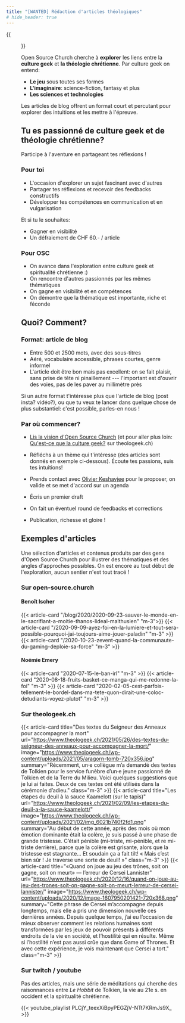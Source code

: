 ```yaml
---
title: "[WANTED] Rédaction d'articles théologiques"
# hide_header: true
---
```


{{<figure src="/about/symbol-geek-croix.webp" width="33%" class="text-center float-right" >}}

Open Source Church cherche à **explorer** les liens entre la **culture geek** et **la théologie chrétienne**. Par culture geek on entend:

- **Le jeu** sous toutes ses formes
- **L'imaginaire**: science-fiction, fantasy et plus
- **Les sciences et technologies**

Les articles de blog offrent un format court et percutant pour explorer des intuitions et les mettre à l'épreuve.


## Tu es passionné de culture geek et de théologie chrétienne?

Participe à l'aventure en partageant tes réflexions !

<div class="row">
<div class="col-12 col-md-6">

### Pour toi

- L'occasion d'explorer un sujet fascinant avec d'autres
- Partager tes réflexions et recevoir des feedbacks constructifs
- Développer tes compétences en communication et en vulgarisation

Et si tu le souhaites:
- Gagner en visibilité
- Un défraiement de CHF 60.- / article

</div>
<div class="col-12 col-md-6">

### Pour OSC

- On avance dans l'exploration entre culture geek et spiritualité chrétienne :)
- On rencontre d'autres passionnés par les mêmes thématiques
- On gagne en visibilité et en compétences
- On démontre que la thématique est importante, riche et féconde

</div>
</div>

## Quoi? Comment?

<div class="row">
<div class="col-12 col-md-6">

### Format: article de blog

- Entre 500 et 2500 mots, avec des sous-titres
- Aéré, vocabulaire accessible, phrases courtes, genre informel
- L'article doit être bon mais pas excellent: on se fait plaisir, sans prise de tête ni pinaillement --- l'important est d'ouvrir des voies, pas de les paver au millimètre près

Si un autre format t'intéresse plus que l'article de blog (post insta? vidéo?), ou que tu veux te lancer dans quelque chose de plus substantiel: c'est possible, parles-en nous !

</div>
<div class="col-12 col-md-6">


### Par où commencer?

- [Lis la vision d'Open Source Church](http://localhost:1313/about/#vision) (et pour aller plus loin: [Qu'est-ce que la culture geek?](https://www.theologeek.ch/2018/12/23/quest-ce-que-la-culture-geek/) sur theologeek.ch)

- Réfléchs à un thème qui t'intéresse (des articles sont donnés en exemple ci-dessous). Écoute tes passions, suis tes intuitions!
- Prends contact avec [Olivier Keshavjee](/team/olivier-keshavjee/) pour le proposer, on valide et se met d'accord sur un agenda
- Écris un premier draft
- On fait un éventuel round de feedbacks et corrections
- Publication, richesse et gloire !

</div>
</div>

## Exemples d'articles

Une sélection d'articles et contenus produits par des gens d'Open Source Church pour illustrer des thématiques et des angles d'approches possibles. On est encore au tout début de l'exploration, aucun sentier n'est tout tracé !

### Sur open-source.church
<div class="row mb-5">
<div class="col-12 col-md-6">

#### Benoît Ischer

{{< article-card "/blog/2020/2020-09-23-sauver-le-monde-en-le-sacrifiant-a-moitie-thanos-lideal-malthusien" "m-3">}}
{{< article-card "/2020-09-09-ayez-foi-en-la-lumiere-et-tout-sera-possible-pourquoi-jai-toujours-aime-jouer-paladin" "m-3" >}}
{{< article-card "/2020-10-23-zevent-quand-la-communaute-du-gaming-deploie-sa-force" "m-3" >}}
</div>
<div class="col-12 col-md-6">

#### Noémie Emery

{{< article-card "2020-07-15-le-ban-irl" "m-3" >}}
{{< article-card "2020-08-18-fruits-basket-ce-manga-qui-me-redonne-la-foi" "m-3" >}}
{{< article-card "2020-02-05-cest-parfois-tellement-le-bordel-dans-ma-tete-quon-dirait-une-coloc-detudiants-voyez-plutot" "m-3" >}}
</div>
</div>


<div class="row">
<div class="col-12 col-md-6">

### Sur theologeek.ch

{{< article-card title="Des textes du Seigneur des Anneaux pour accompagner la mort" url="https://www.theologeek.ch/2021/05/26/des-textes-du-seigneur-des-anneaux-pour-accompagner-la-mort/" image="https://www.theologeek.ch/wp-content/uploads/2021/05/aragorn-tomb-720x356.jpg" summary="Récemment, un·e collègue m’a demandé des textes de Tolkien pour le service funèbre d’un·e jeune passionné de Tolkien et de la Terre du Milieu. Voici quelques suggestions que je lui ai faites. Deux de ces textes ont été utilisés dans la cérémonie d’adieu." class="m-3" >}}
{{< article-card title="Les étapes du deuil à la sauce Kaamelott (sur le tapis)" url="https://www.theologeek.ch/2021/02/09/les-etapes-du-deuil-a-la-sauce-kaamelott/" image="https://www.theologeek.ch/wp-content/uploads/2021/02/img_6021b740f2fd1.png" summary="Au début de cette année, après des mois où mon émotion dominante était la colère, je suis passé à une phase de grande tristesse. C’était pénible (mi-triste, mi-pénible, et re mi-triste derrière), parce que la colère est grisante, alors que la tristesse est stagnante… Et soudain ça a fait tilt! « Mais c’est bien sûr ! Je traverse une sorte de deuil! »" class="m-3" >}}
{{< article-card title="«Quand on joue au jeu des trônes, soit on gagne, soit on meurt» — l’erreur de Cersei Lannister" url="https://www.theologeek.ch/2020/12/16/quand-on-joue-au-jeu-des-trones-soit-on-gagne-soit-on-meurt-lerreur-de-cersei-lannister/" image="https://www.theologeek.ch/wp-content/uploads/2020/12/image-1607950201421-720x368.png" summary="Cette phrase de Cersei m’accompagne depuis longtemps, mais elle a pris une dimension nouvelle ces dernières années. Depuis quelque temps, j’ai eu l’occasion de mieux observer comment les relations humaines sont transformées par les jeux de pouvoir présents à différents endroits de la vie en société, et l’hostilité qui en résulte. Même si l’hostilité n’est pas aussi crûe que dans Game of Thrones. Et avec cette expérience, je vois maintenant que Cersei a tort." class="m-3" >}}
</div>
<div class="col-12 col-md-6">

### Sur twitch / youtube

Pas des articles, mais une série de méditations qui cherche des raisonnances entre *Le Hobbit* de Tolkien, la vie au 21e s. en occident et la spiritualité chrétienne.


{{< youtube_playlist PLCjY_teexXiBpyPEGZjV-NTt7KRmJs9X_ >}}

</div>
</div>


<!--

- Benoît Ischer, [Sauver le monde en le sacrifiant à moitié ? Thanos : l'idéal malthusien !]({{< relref "/blog/2020/2020-09-23-sauver-le-monde-en-le-sacrifiant-a-moitie-thanos-lideal-malthusien" >}})
- Benoît Ischer, [« Ayez foi en la Lumière, et tout sera possible » — pourquoi j'ai toujours aimé jouer paladin]({{< relref "2020-09-09-ayez-foi-en-la-lumiere-et-tout-sera-possible-pourquoi-jai-toujours-aime-jouer-paladin" >}})
- Benoit Ischer, [Zevent : quand la communauté du gaming déploie sa force !]({{< relref "2020-10-23-zevent-quand-la-communaute-du-gaming-deploie-sa-force" >}})
- Noémie Emery, [Cancel Culture – Le ban IRL]({{< relref "2020-07-15-le-ban-irl">}})
- Noémie Emery, [Fruits Basket, ce manga qui me redonne la foi]({{< relref "2020-08-18-fruits-basket-ce-manga-qui-me-redonne-la-foi">}})
- Noémie Emery: [C’est parfois tellement le bordel dans ma tête qu’on dirait une coloc d’étudiants. Voyez plutôt…]({{<relref "2020-02-05-cest-parfois-tellement-le-bordel-dans-ma-tete-quon-dirait-une-coloc-detudiants-voyez-plutot">}})
- Olivier Keshavjee, [Des textes du Seigneur des Anneaux pour accompagner la mort](https://www.theologeek.ch/2021/05/26/des-textes-du-seigneur-des-anneaux-pour-accompagner-la-mort/)
- Olivier Keshavjee, [Les étapes du deuil à la sauce Kaamelott (sur le tapis)](https://www.theologeek.ch/2021/02/09/les-etapes-du-deuil-a-la-sauce-kaamelott/)
- Olivier Keshavjee, [«Quand on joue au jeu des trônes, soit on gagne, soit on meurt» — l’erreur de Cersei Lannister](https://www.theologeek.ch/2020/12/16/quand-on-joue-au-jeu-des-trones-soit-on-gagne-soit-on-meurt-lerreur-de-cersei-lannister/)

-->
